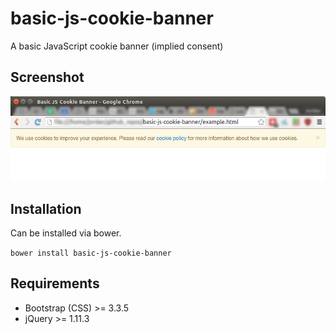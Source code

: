 # basic-js-cookie-banner
A basic JavaScript cookie banner (implied consent)

## Screenshot

![Cookie banner screenshot](https://raw.githubusercontent.com/rapidwebltd/basic-js-cookie-banner/master/screenshots/cookie-banner.png)

## Installation

Can be installed via bower.

`bower install basic-js-cookie-banner`

## Requirements

* Bootstrap (CSS) >= 3.3.5
* jQuery >= 1.11.3
